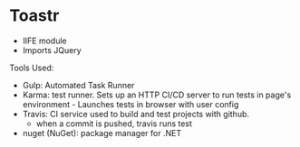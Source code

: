 # Toastr

- IIFE module
- Imports JQuery

Tools Used:

- Gulp: Automated Task Runner
- Karma: test runner. Sets up an HTTP CI/CD server to run tests in page's environment - Launches tests in browser with user config 
- Travis: CI service used to build and test projects with github.
  - when a commit is pushed, travis runs test
- nuget (NuGet): package manager for .NET